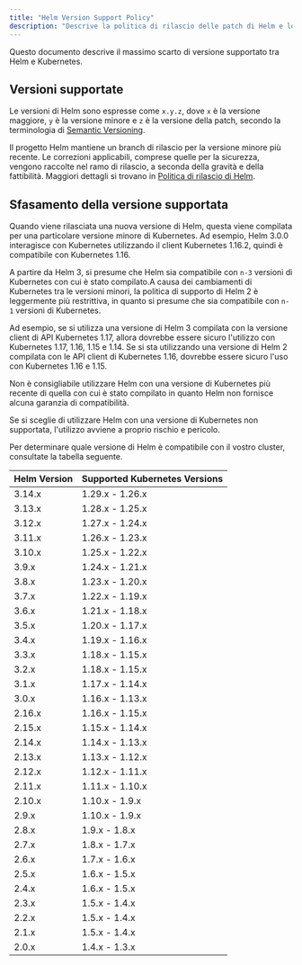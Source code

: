 ```yaml
---
title: "Helm Version Support Policy"
description: "Descrive la politica di rilascio delle patch di Helm e lo scostamento massimo di versione supportato tra Helm e Kubernetes."
---
```


Questo documento descrive il massimo scarto di versione supportato tra Helm e
Kubernetes.

## Versioni supportate

Le versioni di Helm sono espresse come `x.y.z`, dove `x` è la versione maggiore, `y` è la versione minore e `z` è la versione della patch, secondo la terminologia di [Semantic
Versioning](https://semver.org/spec/v2.0.0.html).

Il progetto Helm mantiene un branch di rilascio per la versione minore più recente.
Le correzioni applicabili, comprese quelle per la sicurezza, vengono raccolte nel ramo di rilascio, 
a seconda della gravità e della fattibilità. Maggiori dettagli si trovano in 
[Politica di rilascio di Helm](release_policy.md).

## Sfasamento della versione supportata

Quando viene rilasciata una nuova versione di Helm, questa viene compilata per una particolare
versione minore di Kubernetes. Ad esempio, Helm 3.0.0 interagisce con Kubernetes
utilizzando il client Kubernetes 1.16.2, quindi è compatibile con Kubernetes 1.16.

A partire da Helm 3, si presume che Helm sia compatibile con `n-3` versioni di Kubernetes con cui è stato compilato.A causa dei cambiamenti di Kubernetes tra le versioni minori, la politica di supporto di Helm
2 è leggermente più restrittiva, in quanto si presume che sia compatibile con `n-1` versioni di Kubernetes.

Ad esempio, se si utilizza una versione di Helm 3 compilata con la versione client di
API Kubernetes 1.17, allora dovrebbe essere sicuro l'utilizzo con Kubernetes 1.17,
1.16, 1.15 e 1.14. Se si sta utilizzando una versione di Helm 2 compilata
con le API client di Kubernetes 1.16, dovrebbe essere sicuro l'uso con 
Kubernetes 1.16 e 1.15.

Non è consigliabile utilizzare Helm con una versione di Kubernetes più recente di quella con cui è stato compilato in quanto Helm non fornisce alcuna garanzia di compatibilità.

Se si sceglie di utilizzare Helm con una versione di Kubernetes non supportata,
l'utilizzo avviene a proprio rischio e pericolo.

Per determinare quale versione di Helm è compatibile con il vostro cluster, consultate la tabella seguente.

| Helm Version | Supported Kubernetes Versions |
|--------------|-------------------------------|
| 3.14.x       | 1.29.x - 1.26.x               |
| 3.13.x       | 1.28.x - 1.25.x               |
| 3.12.x       | 1.27.x - 1.24.x               |
| 3.11.x       | 1.26.x - 1.23.x               |
| 3.10.x       | 1.25.x - 1.22.x               |
| 3.9.x        | 1.24.x - 1.21.x               |
| 3.8.x        | 1.23.x - 1.20.x               |
| 3.7.x        | 1.22.x - 1.19.x               |
| 3.6.x        | 1.21.x - 1.18.x               |
| 3.5.x        | 1.20.x - 1.17.x               |
| 3.4.x        | 1.19.x - 1.16.x               |
| 3.3.x        | 1.18.x - 1.15.x               |
| 3.2.x        | 1.18.x - 1.15.x               |
| 3.1.x        | 1.17.x - 1.14.x               |
| 3.0.x        | 1.16.x - 1.13.x               |
| 2.16.x       | 1.16.x - 1.15.x               |
| 2.15.x       | 1.15.x - 1.14.x               |
| 2.14.x       | 1.14.x - 1.13.x               |
| 2.13.x       | 1.13.x - 1.12.x               |
| 2.12.x       | 1.12.x - 1.11.x               |
| 2.11.x       | 1.11.x - 1.10.x               |
| 2.10.x       | 1.10.x - 1.9.x                |
| 2.9.x        | 1.10.x - 1.9.x                |
| 2.8.x        | 1.9.x - 1.8.x                 |
| 2.7.x        | 1.8.x - 1.7.x                 |
| 2.6.x        | 1.7.x - 1.6.x                 |
| 2.5.x        | 1.6.x - 1.5.x                 |
| 2.4.x        | 1.6.x - 1.5.x                 |
| 2.3.x        | 1.5.x - 1.4.x                 |
| 2.2.x        | 1.5.x - 1.4.x                 |
| 2.1.x        | 1.5.x - 1.4.x                 |
| 2.0.x        | 1.4.x - 1.3.x                 |
